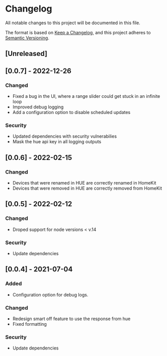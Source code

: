 # Changelog

All notable changes to this project will be documented in this file.

The format is based on [Keep a Changelog](https://keepachangelog.com/en/1.0.0/),
and this project adheres to [Semantic Versioning](https://semver.org/spec/v2.0.0.html).

## [Unreleased]

## [0.0.7] - 2022-12-26

### Changed
- Fixed a bug in the UI, where a range slider could get stuck in an infinite loop
- Improved debug logging
- Add a configuration option to disable scheduled updates

### Security
- Updated dependencies with security vulnerabilies
- Mask the hue api key in all logging outputs

## [0.0.6] - 2022-02-15

### Changed

- Devices that were renamed in HUE are correctly renamed in HomeKit
- Devices that were removed in HUE are correctly removed from HomeKit

## [0.0.5] - 2022-02-12

### Changed

- Droped support for node versions < v.14

### Security

- Update dependencies

## [0.0.4] - 2021-07-04

### Added

- Configuration option for debug logs.

### Changed

- Redesign smart off feature to use the response from hue
- Fixed formatting

### Security

- Update dependencies

